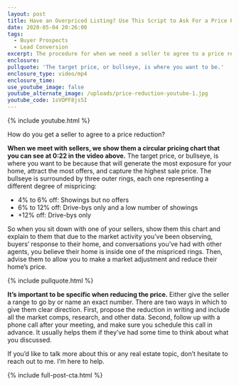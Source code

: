 ```yaml
---
layout: post
title: Have an Overpriced Listing? Use This Script to Ask For a Price Reduction!
date: 2020-05-04 20:26:00
tags:
  - Buyer Prospects
  - Lead Conversion
excerpt: The procedure for when we need a seller to agree to a price reduction.
enclosure:
pullquote: 'The target price, or bullseye, is where you want to be.'
enclosure_type: video/mp4
enclosure_time:
use_youtube_image: false
youtube_alternate_image: /uploads/price-reduction-youtube-1.jpg
youtube_code: 1sVOPF8js5I
---
```


{% include youtube.html %}

How do you get a seller to agree to a price reduction?

**When we meet with sellers, we show them a circular pricing chart that you can see at 0:22 in the video above.** The target price, or bullseye, is where you want to be because that will generate the most exposure for your home, attract the most offers, and capture the highest sale price. The bullseye is surrounded by three outer rings, each one representing a different degree of mispricing:&nbsp;

* 4% to 6% off: Showings but no offers
* 6% to 12% off: Drive-bys only and a low number of showings
* \+12% off: Drive-bys only&nbsp;

So when you sit down with one of your sellers, show them this chart and explain to them that due to the market activity you’ve been observing, buyers’ response to their home, and conversations you’ve had with other agents, you believe their home is inside one of the mispriced rings. Then, advise them to allow you to make a market adjustment and reduce their home’s price.&nbsp;

{% include pullquote.html %}

**It’s important to be specific when reducing the price.** Either give the seller a range to go by or name an exact number. There are two ways in which to give them clear direction. First, propose the reduction in writing and include all the market comps, research, and other data. Second, follow up with a phone call after your meeting, and make sure you schedule this call in advance. It usually helps them if they’ve had some time to think about what you discussed.&nbsp;

If you’d like to talk more about this or any real estate topic, don’t hesitate to reach out to me. I’m here to help.

{% include full-post-cta.html %}
